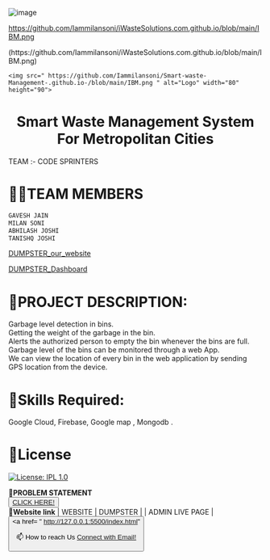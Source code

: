 ![image](https://github.com/Iammilansoni/iWasteSolutions.com.github.io/assets/123074437/8c2224a1-1e67-4899-a21b-44022eba8691)

https://github.com/Iammilansoni/iWasteSolutions.com.github.io/blob/main/IBM.png

<!-- PROJECT LOGO -->(https://github.com/Iammilansoni/iWasteSolutions.com.github.io/blob/main/IBM.png)

<br />

    <img src=" https://github.com/Iammilansoni/Smart-waste-Management-.github.io-/blob/main/IBM.png " alt="Logo" width="80" height="90">
  </a>
                   

  </div> 
  
  <div align="center">
  
 # **Smart Waste Management System For Metropolitan Cities**      
   </div> 


TEAM :- CODE SPRINTERS    

               

# **👩‍👦TEAM MEMBERS**    
```html                      
GAVESH JAIN          
MILAN SONI        
ABHILASH JOSHI        
TANISHQ JOSHI      
```          
<a href="https://dumpster-beta.vercel.app" class="button icon search">DUMPSTER_our_website</a>

<a href="https://dumpster-beta.vercel.app/dashboard" class="button icon search">DUMPSTER_Dashboard</a>


# **📜PROJECT DESCRIPTION:**          
Garbage level detection in bins.     
Getting the weight of the garbage in the bin.      
Alerts the authorized person to empty the bin whenever the bins are full.     
Garbage level of the bins can be monitored through a web App.        
We can view the location of every bin in the web application by sending GPS location from the device.    

# **🎯Skills Required:**       
Google Cloud, Firebase, Google map , Mongodb .

# **🔑License**
[![License: IPL 1.0](https://img.shields.io/badge/License-IPL_1.0-blue.svg)](https://github.com/IBM-EPBL/IBM-Project-35221-1660282887/blob/main/LICENSE)


       
   
        
              
**🧮PROBLEM STATEMENT**     
<button>
    <a href=" https://gitjaipur.com/codefiesta2-_problem_statements" >CLICK HERE!  </a>
</button>  
**🧮Website link**
| WEBSITE | DUMPSTER    |
| ADMIN LIVE PAGE | <button> <a href= " http://127.0.0.1:5500/index.html" </a> 
  
📫 How to reach Us <a href = "mailto: codesprinters27@gmail.com">Connect with Email! </a>





 
